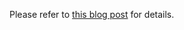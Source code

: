 Please refer to [this blog post](http://blog.parsalabs.com/blog/2013/12/17/create-a-blog-with-octopress-plus-deploy-to-heroku/) for details.